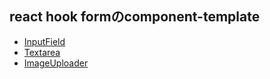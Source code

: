 ## react hook formのcomponent-template

- [InputField](src/components/molecules/control/InputField)
- [Textarea](src/components/molecules/control/Textarea)
- [ImageUploader](src/components/molecules/control/ImageUploader)
